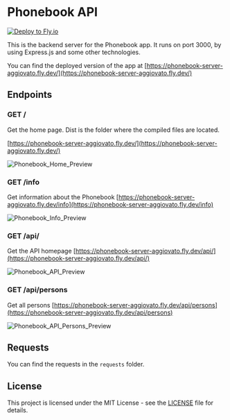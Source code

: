 # Phonebook API

[![Deploy to Fly.io](https://fly.io/button.svg)]()

This is the backend server for the Phonebook app. It runs on port 3000, by using Express.js and some other technologies.

You can find the deployed version of the app at [https://phonebook-server-aggiovato.fly.dev/](https://phonebook-server-aggiovato.fly.dev/)

## Endpoints

### GET /

Get the home page. Dist is the folder where the compiled files are located.

[https://phonebook-server-aggiovato.fly.dev/](https://phonebook-server-aggiovato.fly.dev/)

![Phonebook_Home_Preview](./src/assets/phonebook-home-preview.jpg)

### GET /info

Get information about the Phonebook
[https://phonebook-server-aggiovato.fly.dev/info](https://phonebook-server-aggiovato.fly.dev/info)

![Phonebook_Info_Preview](./src/assets/phonebook-info-preview.jpg)

### GET /api/

Get the API homepage
[https://phonebook-server-aggiovato.fly.dev/api/](https://phonebook-server-aggiovato.fly.dev/api/)

![Phonebook_API_Preview](./src/assets/phonebook-api-preview.jpg)

### GET /api/persons

Get all persons
[https://phonebook-server-aggiovato.fly.dev/api/persons](https://phonebook-server-aggiovato.fly.dev/api/persons)

![Phonebook_API_Persons_Preview](./src/assets/phonebook-api-persons-preview.jpg)

## Requests

You can find the requests in the `requests` folder.

## License

This project is licensed under the MIT License - see the [LICENSE](LICENSE) file for details.
